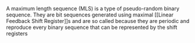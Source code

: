 A maximum length sequence (MLS) is a type of pseudo-random binary sequence.
They are bit sequences generated using maximal [[Linear Feedback Shift Register]]s and are so called because they are periodic and reproduce every binary sequence that can be represented by the shift registers